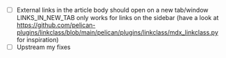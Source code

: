 - [ ] External links in the article body should open on a new tab/window LINKS_IN_NEW_TAB only works for links on the sidebar (have a look at https://github.com/pelican-plugins/linkclass/blob/main/pelican/plugins/linkclass/mdx_linkclass.py for inspiration)
- [ ]  Upstream my fixes
